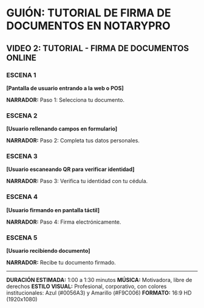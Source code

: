 # GUIÓN: TUTORIAL DE FIRMA DE DOCUMENTOS EN NOTARYPRO

## VIDEO 2: TUTORIAL - FIRMA DE DOCUMENTOS ONLINE

### ESCENA 1
**[Pantalla de usuario entrando a la web o POS]**

**NARRADOR:** 
Paso 1: Selecciona tu documento.

### ESCENA 2
**[Usuario rellenando campos en formulario]**

**NARRADOR:** 
Paso 2: Completa tus datos personales.

### ESCENA 3
**[Usuario escaneando QR para verificar identidad]**

**NARRADOR:** 
Paso 3: Verifica tu identidad con tu cédula.

### ESCENA 4
**[Usuario firmando en pantalla táctil]**

**NARRADOR:** 
Paso 4: Firma electrónicamente.

### ESCENA 5
**[Usuario recibiendo documento]**

**NARRADOR:** 
Recibe tu documento firmado.

---

**DURACIÓN ESTIMADA:** 1:00 a 1:30 minutos
**MÚSICA:** Motivadora, libre de derechos
**ESTILO VISUAL:** Profesional, corporativo, con colores institucionales: Azul (#0056A3) y Amarillo (#F9C006)
**FORMATO:** 16:9 HD (1920x1080)
